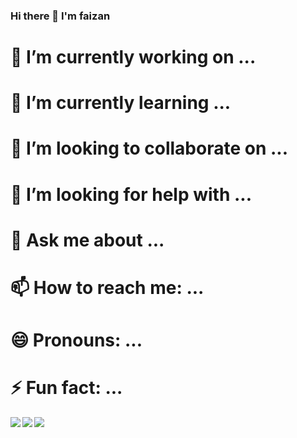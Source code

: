 ### Hi there 👋 I'm faizan
# 🔭 I’m currently working on ...
# 🌱 I’m currently learning ...
# 👯 I’m looking to collaborate on ...
# 🤔 I’m looking for help with ...
# 💬 Ask me about ...
# 📫 How to reach me: ...
# 😄 Pronouns: ...
# ⚡ Fun fact: ...
<img align="left" src="https://github-readme-stats.vercel.app/api?username=afaiz-space" />
<img align="left" src="https://github-readme-stats.vercel.app/api/top-langs/?username=afaiz-space&layout=compact" />
<img src="https://img.shields.io/badge/bootstrap-%23563D7C.svg?style=for-the-badge&logo=bootstrap&logoColor=white" />

